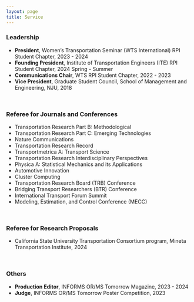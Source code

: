 ```yaml
---
layout: page
title: Service
---
```



### Leadership

- **President**, Women’s Transportation Seminar (WTS International) RPI Student Chapter, 2023 - 2024
- **Founding President**, Institute of Transportation Engineers (ITE) RPI Student Chapter, 2024 Spring - Summer
- **Communications Chair**, WTS RPI Student Chapter, 2022 - 2023
- **Vice President**, Graduate Student Council, School of Management and Engineering, NJU, 2018

<br>

### Referee for Journals and Conferences 

- Transportation Research Part B: Methodological
- Transportation Research Part C: Emerging Technologies
- Nature Communications
- Transportation Research Record
- Transportmetrica A: Transport Science
- Transportation Research Interdisciplinary Perspectives
- Physica A: Statistical Mechanics and its Applications
- Automotive Innovation
- Cluster Computing
- Transportation Research Board (TRB) Conference
- Bridging Transport Researchers (BTR) Conference
- International Transport Forum Summit
- Modeling, Estimation, and Control Conference (MECC)

<br>

### Referee for Research Proposals 

- California State University Transportation Consortium program, Mineta Transportation Institute, 2024

<br>

### Others 

- **Production Editor**, INFORMS OR/MS Tomorrow Magazine, 2023 - 2024
- **Judge**, INFORMS OR/MS Tomorrow Poster Competition, 2023


